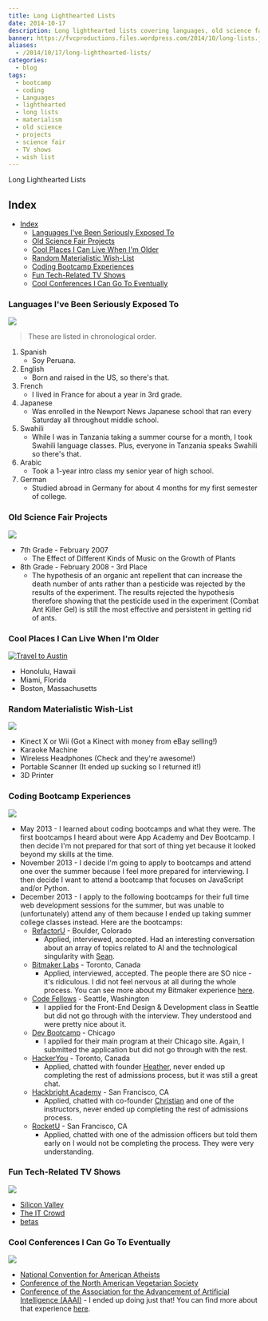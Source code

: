 ```yaml
---
title: Long Lighthearted Lists
date: 2014-10-17
description: Long lighthearted lists covering languages, old science fair project, coding bootcamps, cool places, TV shows, and conferences.
banner: https://fvcproductions.files.wordpress.com/2014/10/long-lists.jpg
aliases:
  - /2014/10/17/long-lighthearted-lists/
categories:
  - blog
tags:
  - bootcamp
  - coding
  - Languages
  - lighthearted
  - long lists
  - materialism
  - old science
  - projects
  - science fair
  - TV shows
  - wish list
---
```


Long Lighthearted Lists

## Index

- [Index](#index)
  - [Languages I've Been Seriously Exposed To](#languages-ive-been-seriously-exposed-to)
  - [Old Science Fair Projects](#old-science-fair-projects)
  - [Cool Places I Can Live When I'm Older](#cool-places-i-can-live-when-im-older)
  - [Random Materialistic Wish-List](#random-materialistic-wish-list)
  - [Coding Bootcamp Experiences](#coding-bootcamp-experiences)
  - [Fun Tech-Related TV Shows](#fun-tech-related-tv-shows)
  - [Cool Conferences I Can Go To Eventually](#cool-conferences-i-can-go-to-eventually)

### Languages I've Been Seriously Exposed To

![](https://www.clker.com/cliparts/5/9/c/2/1194984395619889880earth_globe_dan_gerhrads_01.svg.med.png)

> These are listed in chronological order.

1.  Spanish
    - Soy Peruana.
2.  English
    - Born and raised in the US, so there's that.
3.  French
    - I lived in France for about a year in 3rd grade.
4.  Japanese
    - Was enrolled in the Newport News Japanese school that ran every Saturday all throughout middle school.
5.  Swahili
    - While I was in Tanzania taking a summer course for a month, I took Swahili language classes. Plus, everyone in Tanzania speaks Swahili so there's that.
6.  Arabic
    - Took a 1-year intro class my senior year of high school.
7.  German
    - Studied abroad in Germany for about 4 months for my first semester of college.

### Old Science Fair Projects

![](https://shaullelementary.oursciencefair.com/doc.ashx?id=1491)

- 7th Grade - February 2007
  - The Effect of Different Kinds of Music on the Growth of Plants
- 8th Grade - February 2008 - 3rd Place
  - The hypothesis of an organic ant repellent that can increase the death number of ants rather than a pesticide was rejected by the results of the experiment. The results rejected the hypothesis therefore showing that the pesticide used in the experiment (Combat Ant Killer Gel) is still the most effective and persistent in getting rid of ants.

### Cool Places I Can Live When I'm Older

[![Travel to
Austin](https://fvcproductions.files.wordpress.com/2015/01/img_0074.jpg?w=294)](https://fvcproductions.files.wordpress.com/2015/01/img_0074.jpg)

- Honolulu, Hawaii
- Miami, Florida
- Boston, Massachusetts

### Random Materialistic Wish-List

![](https://s3.amazonaws.com/rapgenius/Genie-image.gif)

- Kinect X or Wii (Got a Kinect with money from eBay selling!)
- Karaoke Machine
- Wireless Headphones (Check and they're awesome!)
- Portable Scanner (It ended up sucking so I returned it!)
- 3D Printer

### Coding Bootcamp Experiences

![](https://cdn.skilledup.com/wp-content/uploads/2013/08/coding-bootcamp.jpg)

- May 2013 - I learned about coding bootcamps and what they were. The first bootcamps I heard about were App Academy and Dev Bootcamp. I then decide I'm not prepared for that sort of thing yet because it looked beyond my skills at the time.
- November 2013 - I decide I'm going to apply to bootcamps and attend one over the summer because I feel more prepared for interviewing. I then decide I want to attend a bootcamp that focuses on JavaScript and/or Python.
- December 2013 - I apply to the following bootcamps for their full time web development sessions for the summer, but was unable to (unfortunately) attend any of them because I ended up taking summer college classes instead. Here are the bootcamps:
  - [RefactorU](https://www.refactoru.com) - Boulder, Colorado
    - Applied, interviewed, accepted. Had an interesting conversation about an array of topics related to AI and the technological singularity with [Sean](https://twitter.com/seandaken 'Sean Daken - Twitter').
  - [Bitmaker Labs](https://bitmakerlabs.com) - Toronto, Canada
    - Applied, interviewed, accepted. The people there are SO nice - it's ridiculous. I did not feel nervous at all during the whole process. You can see more about my Bitmaker experience [here](/2014/03/12/interview-bitmaker-labs/).
  - [Code Fellows](https://www.codefellows.org/ 'Code Fellows') - Seattle, Washington
    - I applied for the Front-End Design & Development class in Seattle but did not go through with the interview. They understood and were pretty nice about it.
  - [Dev Bootcamp](https://devbootcamp.com/ 'Dev Bootcamp') - Chicago
    - I applied for their main program at their Chicago site. Again, I submitted the application but did not go through with the rest.
  - [HackerYou](https://hackeryou.com) - Toronto, Canada
    - Applied, chatted with founder [Heather](https://twitter.com/heatherpayne 'Heather Payne - Twitter'), never ended up completing the rest of admissions process, but it was still a great chat.
  - [Hackbright Academy](https://www.hackbrightacademy.com) - San Francisco, CA
    - Applied, chatted with co-founder [Christian](https://twitter.com/chriszf 'Christian - Twitter') and one of the instructors, never ended up completing the rest of admissions process.
  - [RocketU](https://rocket-space.com/rocketu/ 'RocketU') - San Francisco, CA
    - Applied, chatted with one of the admission officers but told them early on I would not be completing the process. They were very understanding.

### Fun Tech-Related TV Shows

![](https://fanart.tv/fanart/tv/277165/hdtvlogo/silicon-valley-534724dd97592.png)

- [Silicon Valley](https://www.imdb.com/title/tt2575988/)
- [The IT Crowd](https://www.imdb.com/title/tt0487831/)
- [betas](https://www.imdb.com/title/tt3012184/)

### Cool Conferences I Can Go To Eventually

![](https://www.icwsm.org/2012/images/supported-by/aaai.png)

- [National Convention for American Atheists](https://atheists.org/convention2015)
- [Conference of the North American Vegetarian Society](https://www.vegetariansummerfest.org/index.htm)
- [Conference of the Association for the Advancement of Artificial Intelligence (AAAI)](https://www.aaai.org/Conferences/AAAI/aaai15.php) - I ended up doing just that! You can find more about that experience [here](https://fvcproductions.com/blog/2015/01/30/adventures-with-aaai-2015/ 'Adventures with AAAI').
